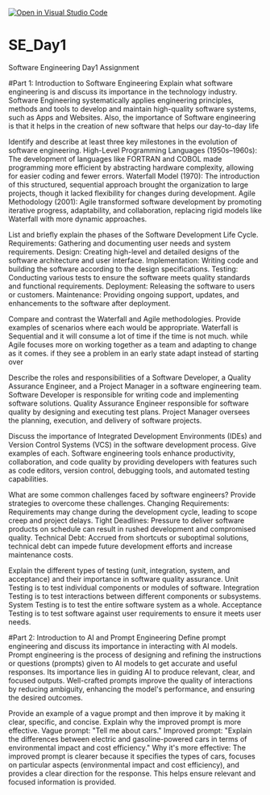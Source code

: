 [![Open in Visual Studio Code](https://classroom.github.com/assets/open-in-vscode-2e0aaae1b6195c2367325f4f02e2d04e9abb55f0b24a779b69b11b9e10269abc.svg)](https://classroom.github.com/online_ide?assignment_repo_id=15572193&assignment_repo_type=AssignmentRepo)
# SE_Day1
Software Engineering Day1 Assignment

#Part 1: Introduction to Software Engineering
Explain what software engineering is and discuss its importance in the technology industry.
Software Engineering systematically applies engineering principles, methods and tools to develop and maintain high-quality software systems, such as Apps and Websites. 
Also, the importance of Software engineering is that it helps in the creation of new software that helps our day-to-day life

Identify and describe at least three key milestones in the evolution of software engineering.
High-Level Programming Languages (1950s–1960s): The development of languages like FORTRAN and COBOL made programming more efficient by abstracting hardware complexity, allowing for easier coding and fewer errors.
Waterfall Model (1970): The introduction of this structured, sequential approach brought the organization to large projects, though it lacked flexibility for changes during development.
Agile Methodology (2001): Agile transformed software development by promoting iterative progress, adaptability, and collaboration, replacing rigid models like Waterfall with more dynamic approaches.

List and briefly explain the phases of the Software Development Life Cycle.
Requirements: Gathering and documenting user needs and system requirements.
Design: Creating high-level and detailed designs of the software architecture and user interface.
Implementation: Writing code and building the software according to the design specifications.
Testing: Conducting various tests to ensure the software meets quality standards and functional requirements.
Deployment: Releasing the software to users or customers.
Maintenance: Providing ongoing support, updates, and enhancements to the software after deployment.


Compare and contrast the Waterfall and Agile methodologies. Provide examples of scenarios where each would be appropriate.
Waterfall is Sequential and it will consume a lot of time if the time is not much. while Agile focuses more on working together as a team and adapting to change as it comes. if they see a problem in an early state adapt instead of starting over


Describe the roles and responsibilities of a Software Developer, a Quality Assurance Engineer, and a Project Manager in a software engineering team.
Software Developer is responsible for writing code and implementing software solutions.
Quality Assurance Engineer responsible for software quality by designing and executing test plans.
Project Manager oversees the planning, execution, and delivery of software projects.

Discuss the importance of Integrated Development Environments (IDEs) and Version Control Systems (VCS) in the software development process. Give examples of each.
Software engineering tools enhance productivity, collaboration, and code quality by providing developers with features such as code editors, version control, debugging tools, and automated testing capabilities.

What are some common challenges faced by software engineers? Provide strategies to overcome these challenges.
Changing Requirements: Requirements may change during the development cycle, leading to scope creep and project delays.
Tight Deadlines: Pressure to deliver software products on schedule can result in rushed development and compromised quality.
Technical Debt: Accrued from shortcuts or suboptimal solutions, technical debt can impede future development efforts and increase maintenance costs.

Explain the different types of testing (unit, integration, system, and acceptance) and their importance in software quality assurance.
Unit Testing is to test individual components or modules of software.
Integration Testing is to test interactions between different components or subsystems.
System Testing is to test the entire software system as a whole.
Acceptance Testing is to test software against user requirements to ensure it meets user needs.



#Part 2: Introduction to AI and Prompt Engineering
Define prompt engineering and discuss its importance in interacting with AI models.
Prompt engineering is the process of designing and refining the instructions or questions (prompts) given to AI models to get accurate and useful responses.
Its importance lies in guiding AI to produce relevant, clear, and focused outputs. Well-crafted prompts improve the quality of interactions by reducing ambiguity, enhancing the model's performance, and ensuring the desired outcomes.

Provide an example of a vague prompt and then improve it by making it clear, specific, and concise. Explain why the improved prompt is more effective.
Vague prompt:
"Tell me about cars."
Improved prompt:
"Explain the differences between electric and gasoline-powered cars in terms of environmental impact and cost efficiency."
Why it's more effective:
The improved prompt is clearer because it specifies the types of cars, focuses on particular aspects (environmental impact and cost efficiency), and provides a clear direction for the response. This helps ensure relevant and focused information is provided.

